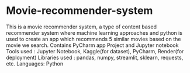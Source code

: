 # Movie-recommender-system
This is a movie recommender system, a type of content based recommender system where machine learning approaches and python is used to create an app which recommends 5 similar movies based on the movie we search.
Contains PyCharm app Project and Jupyter notebook
Tools used : Jupyter Notebook, Kaggle(for dataset), PyCharm, Render(for deployment)
Libraries used : pandas, numpy, streamlit, sklearn, requests, etc.
Languages: Python

